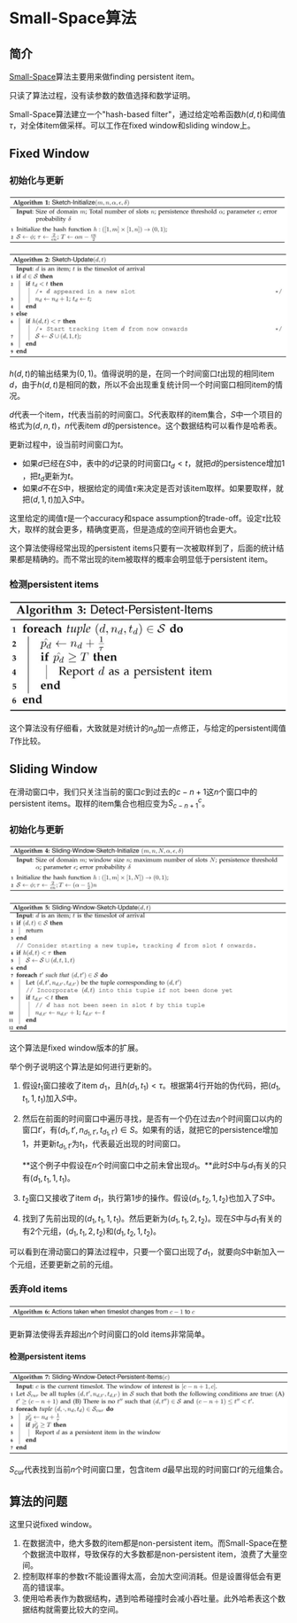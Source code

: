 # Small-Space算法


## 简介

[Small-Space](https://lib.dr.iastate.edu/cgi/viewcontent.cgi?article=1177&context=ece_pubs)算法主要用来做finding persistent item。

只读了算法过程，没有读参数的数值选择和数学证明。

Small-Space算法建立一个"hash-based filter"，通过给定哈希函数$h(d,t)$和阈值$\tau$，对全体item做采样。可以工作在fixed window和sliding window上。

## Fixed Window

### 初始化与更新

![](Small-Space-Algorithm1.jpg)

![](Small-Space-Algorithm2.jpg)

$h(d,t)$的输出结果为$(0,1)$。值得说明的是，在同一个时间窗口$t$出现的相同item $d$，由于$h(d,t)$是相同的数，所以不会出现重复统计同一个时间窗口相同item的情况。

$d$代表一个item，$t$代表当前的时间窗口。$S$代表取样的item集合，$S$中一个项目的格式为$(d,n,t)$，$n$代表item $d$的persistence。这个数据结构可以看作是哈希表。

更新过程中，设当前时间窗口为$t$。

- 如果$d$已经在$S$中，表中的$d$记录的时间窗口$t_d<t$，就把$d$的persistence增加1​，把$t_d$更新为$t$。
- 如果$d$不在$S$中，根据给定的阈值$\tau$来决定是否对该item取样。如果要取样，就把$(d,1,t)$加入$S$中。

这里给定的阈值$\tau$是一个accuracy和space assumption的trade-off。设定$\tau$比较大，取样的就会更多，精确度更高，但是造成的空间开销也会更大。

这个算法使得经常出现的persistent items只要有一次被取样到了，后面的统计结果都是精确的。而不常出现的item被取样的概率会明显低于persistent item。

### 检测persistent items

![](Small-Space-Algorithm3.jpg)

这个算法没有仔细看，大致就是对统计的$n_d$加一点修正，与给定的persistent阈值$T$作比较。

## Sliding Window

在滑动窗口中，我们只关注当前的窗口$c$到过去的$c-n+1$这$n$个窗口中的persistent items。取样的item集合也相应变为$S_{c-n+1}^{c}$。

### 初始化与更新

![](Small-Space-Algorithm4.jpg)

![](Small-Space-Algorithm5.jpg)

这个算法是fixed window版本的扩展。

举个例子说明这个算法是如何进行更新的。

1. 假设$t_1$窗口接收了item $d_1$，且$h(d_1,t_1)<\tau$。根据第4行开始的伪代码，把$(d_1,t_1,1,t_1)$加入$S$中。

2. 然后在前面的时间窗口中遍历寻找，是否有一个仍在过去$n$个时间窗口以内的窗口$t'$，有$(d_1,t',n_{d_1,t'},t_{d_1,t'})\in S$。如果有的话，就把它的persistence增加1，并更新$t_{d_1,t'}$为$t_1$，代表最近出现的时间窗口。

    **这个例子中假设在$n$个时间窗口中之前未曾出现$d_1$。**此时$S$中与$d_1$有关的只有$(d_1,t_1,1,t_1)$。

3. $t_2$窗口又接收了item $d_1$，执行第1步的操作。假设$(d_1,t_2,1,t_2)$也加入了$S$中。
4. 找到了先前出现的$(d_1,t_1,1,t_1)$。然后更新为$(d_1,t_1,2,t_2)$。现在$S$中与$d_1$有关的有2个元组，$(d_1,t_1,2,t_2)$和$(d_1,t_2,1,t_2)$。

可以看到在滑动窗口的算法过程中，只要一个窗口出现了$d_1$，就要向$S$中新加入一个元组，还要更新之前的元组。

### 丢弃old items

![](Small-Space-Algorithm6.jpg)

更新算法使得丢弃超出$n$个时间窗口的old items非常简单。

#### 检测persistent items

![](Small-Space-Algorithm7.jpg)

$S_{cur}$代表找到当前$n$个时间窗口里，包含item $d$最早出现的时间窗口$t'$的元组集合。

## 算法的问题

这里只说fixed window。

1. 在数据流中，绝大多数的item都是non-persistent item。而Small-Space在整个数据流中取样，导致保存的大多数都是non-persistent item，浪费了大量空间。
2. 控制取样率的参数$\tau$不能设置得太高，会加大空间消耗。但是设置得低会有更高的错误率。
3. 使用哈希表作为数据结构，遇到哈希碰撞时会减小吞吐量。此外哈希表这个数据结构就需要比较大的空间。


